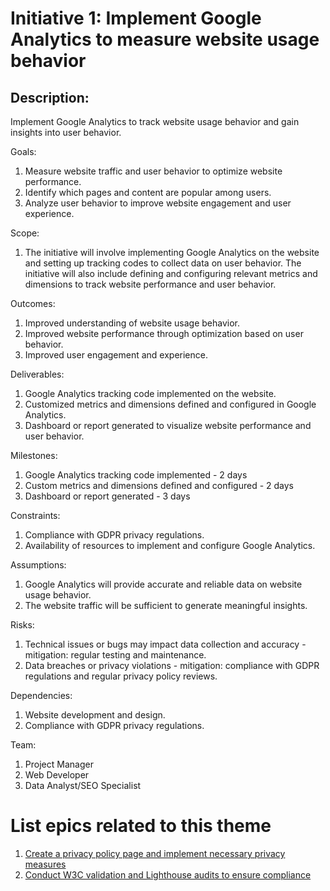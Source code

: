 # Initiative 1: Implement Google Analytics to measure website usage behavior

## Description: 
Implement Google Analytics to track website usage behavior and gain insights into user behavior.

Goals:
1. Measure website traffic and user behavior to optimize website performance.
2. Identify which pages and content are popular among users.
3. Analyze user behavior to improve website engagement and user experience.

Scope:
1. The initiative will involve implementing Google Analytics on the website and setting up tracking codes to collect data on user behavior. The initiative will also include defining and configuring relevant metrics and dimensions to track website performance and user behavior.

Outcomes:
1. Improved understanding of website usage behavior. 
2. Improved website performance through optimization based on user behavior. 
3. Improved user engagement and experience.

Deliverables:
1. Google Analytics tracking code implemented on the website.
2. Customized metrics and dimensions defined and configured in Google Analytics.
3. Dashboard or report generated to visualize website performance and user behavior.

Milestones:
1. Google Analytics tracking code implemented - 2 days
2. Custom metrics and dimensions defined and configured - 2 days
3. Dashboard or report generated - 3 days

Constraints:
1. Compliance with GDPR privacy regulations.
2. Availability of resources to implement and configure Google Analytics.

Assumptions:
1. Google Analytics will provide accurate and reliable data on website usage behavior.
2. The website traffic will be sufficient to generate meaningful insights.

Risks:
1. Technical issues or bugs may impact data collection and accuracy - mitigation: regular testing and maintenance.
2. Data breaches or privacy violations - mitigation: compliance with GDPR regulations and regular privacy policy reviews.

Dependencies:
1. Website development and design.
2. Compliance with GDPR privacy regulations.

Team:
1. Project Manager
2. Web Developer
3. Data Analyst/SEO Specialist

# List epics related to this theme
1. [Create a privacy policy page and implement necessary privacy measures](epics/epic_template.md)
2. [Conduct W3C validation and Lighthouse audits to ensure compliance](epics/epic_template1.md)